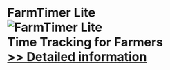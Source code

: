 # FarmTimer Lite<br />![FarmTimer Lite](https://mycommerce.akamaized.net/api/pimages/P222281/BIG/222281.GIF)<br />Time Tracking for Farmers<br />[>> Detailed information](https://secure.shareit.com/shareit/product.html?productid=222281&affiliateid=200057808)